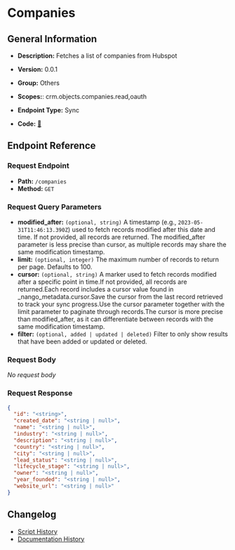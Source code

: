 # Companies

## General Information

- **Description:** Fetches a list of companies from Hubspot

- **Version:** 0.0.1
- **Group:** Others
- **Scopes:**: crm.objects.companies.read,oauth
- **Endpoint Type:** Sync
- **Code:** [🔗](https://github.com/NangoHQ/integration-templates/tree/main/integrations/hubspot/syncs/companies.ts)

## Endpoint Reference

### Request Endpoint

- **Path:** `/companies`
- **Method:** `GET`

### Request Query Parameters

- **modified_after:** `(optional, string)` A timestamp (e.g., `2023-05-31T11:46:13.390Z`) used to fetch records modified after this date and time. If not provided, all records are returned. The modified_after parameter is less precise than cursor, as multiple records may share the same modification timestamp.
- **limit:** `(optional, integer)` The maximum number of records to return per page. Defaults to 100.
- **cursor:** `(optional, string)` A marker used to fetch records modified after a specific point in time.If not provided, all records are returned.Each record includes a cursor value found in _nango_metadata.cursor.Save the cursor from the last record retrieved to track your sync progress.Use the cursor parameter together with the limit parameter to paginate through records.The cursor is more precise than modified_after, as it can differentiate between records with the same modification timestamp.
- **filter:** `(optional, added | updated | deleted)` Filter to only show results that have been added or updated or deleted.

### Request Body

_No request body_

### Request Response

```json
{
  "id": "<string>",
  "created_date": "<string | null>",
  "name": "<string | null>",
  "industry": "<string | null>",
  "description": "<string | null>",
  "country": "<string | null>",
  "city": "<string | null>",
  "lead_status": "<string | null>",
  "lifecycle_stage": "<string | null>",
  "owner": "<string | null>",
  "year_founded": "<string | null>",
  "website_url": "<string | null>"
}
```

## Changelog

- [Script History](https://github.com/NangoHQ/integration-templates/commits/main/integrations/hubspot/syncs/companies.ts)
- [Documentation History](https://github.com/NangoHQ/integration-templates/commits/main/integrations/hubspot/syncs/companies.md)
